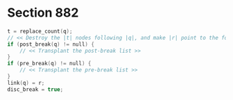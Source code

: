 # Section 882

```c << Change discretionary to compulsory and set |disc_break = true| >>=
t = replace_count(q);
// << Destroy the |t| nodes following |q|, and make |r| point to the following node >>
if (post_break(q) != null) {
    // << Transplant the post-break list >>
}
if (pre_break(q) != null) {
    // << Transplant the pre-break list >>
}
link(q) = r;
disc_break = true;
```

